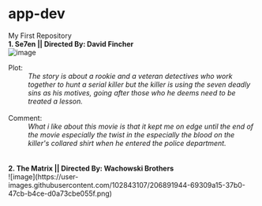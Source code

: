 # app-dev
My First Repository
<br>
<b>1. Se7en || Directed By: David Fincher</b>
<br>
![image](https://user-images.githubusercontent.com/102843107/206891966-054a378d-cdba-48ed-a48b-fdca31bf96ce.png)
<dt>Plot:</dt>
<dd><i>The story is about a rookie and a veteran detectives who work together to hunt a serial killer but the killer is using the seven deadly sins as his motives, going after those who he deems need to be treated a lesson.</i></dd>
<br>
<dt>Comment:</dt>
<dd><i>What i like about this movie is that it kept me on edge until the end of the movie especially the twist in the especially the blood on the killer's collared shirt when he entered the police department.</i></dd>
<br></br>
<b>2. The Matrix || Directed By: Wachowski Brothers</b>
<br>
![image](https://user-images.githubusercontent.com/102843107/206891944-69309a15-37b0-47cb-b4ce-d0a73cbe055f.png)

